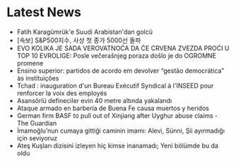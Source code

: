 # Latest News
-  Fatih Karagümrük'e Suudi Arabistan'dan golcü
-  [속보] S&P500지수, 사상 첫 종가 5000선 돌파
-  EVO KOLIKA JE SADA VEROVATNOĆA DA ĆE CRVENA ZVEZDA PROĆI U TOP 10 EVROLIGE: Posle večerašnjeg poraza došlo je do OGROMNE promene
-  Ensino superior: partidos de acordo em devolver “gestão democrática” às instituições
-  Tchad : inauguration d'un Bureau Exécutif Syndical à l'INSEED pour renforcer la voix des employés
-  Asansörlü defineciler evin 40 metre altında yakalandı
-  Ataque armado en barbería de Buena Fe causa muertos y heridos
-  German firm BASF to pull out of Xinjiang after Uyghur abuse claims - The Guardian
-  İmamoğlu’nun cumaya gittiği caminin imamı: Alevi, Sünni, Şii ayırmadığı için seviyoruz
-  Ateş Kuşları dizisini izleyen hiç kimse inanamadı; Yeni bölümde bu da oldu
